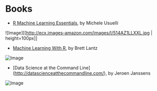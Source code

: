 # Books
* [R Machine Learning Essentials](http://www.amazon.com/Machine-Learning-Essentials-Michele-Usuelli/dp/178398774X), by Michele Usuelli

![Image][[http://ecx.images-amazon.com/images/I/514AZ1LLXXL.jpg | height=100px]]

* [Machine Learning With R](http://www.amazon.com/Machine-Learning-R-Brett-Lantz/dp/1782162143), by Brett Lantz

![Image](http://ecx.images-amazon.com/images/I/518PBAYk%2BxL.jpg?raw=true)

* [Data Science at the Command Line] (http://datascienceatthecommandline.com/), by Jeroen Janssens

![Image](http://datascienceatthecommandline.com/assets/img/data-science-at-the-command-line.png?raw=true)
